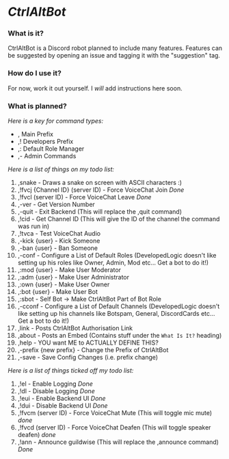 # __*CtrlAltBot*__

### __What is it?__
CtrlAltBot is a Discord robot planned to include many features. Features can be suggested by opening an issue and tagging it with the "suggestion" tag.

### __How do I use it?__
For now, work it out yourself. I *will* add instructions here soon.

### __What is planned?__
*Here is a key for command types:*
- , Main Prefix
- ,! Developers Prefix
- ,: Default Role Manager
- ,- Admin Commands

*Here is a list of things on my todo list:*
1. ,snake - Draws a snake on screen with ASCII characters :)
2. ,!fvcj {Channel ID} (server ID) - Force VoiceChat Join *Done*
3. ,!fvcl (server ID) - Force VoiceChat Leave *Done*
4. ,-ver - Get Version Number
5. ,-quit - Exit Backend (This will replace the ,quit command)
6. ,!cid - Get Channel ID (This will give the ID of the channel the command was run in)
7. ,!tvca - Test VoiceChat Audio
8. ,-kick {user} - Kick Someone
9. ,-ban {user} - Ban Someone
10. ,-conf - Configure a List of Default Roles (DevelopedLogic doesn't like setting up his roles like Owner, Admin, Mod etc... Get a bot to do it!)
11. ,:mod {user} - Make User Moderator
12. ,:adm {user} - Make User Administrator
13. ,:own {user} - Make User Owner
14. ,:bot {user} - Make User Bot
15. ,:sbot - Self Bot -> Make CtrlAltBot Part of Bot Role
16. ,-cconf - Configure a List of Default Channels (DevelopedLogic doesn't like setting up his channels like Botspam, General, DiscordCards etc... Get a bot to do it!)
17. ,link - Posts CtrlAltBot Authorisation Link
18. ,about - Posts an Embed (Contains stuff under the `What Is It?` heading)
19. ,help - YOU want ME to ACTUALLY DEFINE THIS?
20. ,-prefix {new prefix} - Change the Prefix of CtrlAltBot
21. ,-save - Save Config Changes (i.e. prefix change)

*Here is a list of things ticked off my todo list:*
1. ,!el - Enable Logging *Done*
2. ,!dl - Disable Logging *Done*
3. ,!eui - Enable Backend UI *Done*
4. ,!dui - Disable Backend UI *Done*
5. ,!fvcm (server ID) - Force VoiceChat Mute (This will toggle mic mute) *done*
6. ,!fvcd (server ID) - Force VoiceChat Deafen (This will toggle speaker deafen) *done*
7. ,!ann - Announce guildwise (This will replace the ,announce command) *Done*

